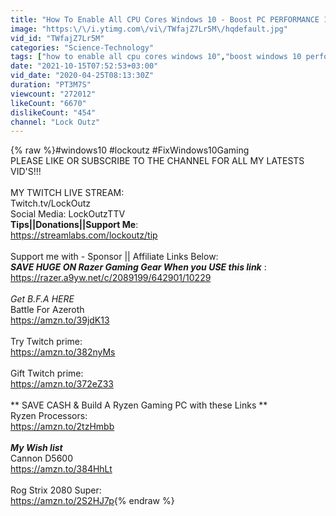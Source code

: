```yaml
---
title: "How To Enable All CPU Cores Windows 10 - Boost PC PERFORMANCE 1000%"
image: "https:\/\/i.ytimg.com\/vi\/TWfajZ7Lr5M\/hqdefault.jpg"
vid_id: "TWfajZ7Lr5M"
categories: "Science-Technology"
tags: ["how to enable all cpu cores windows 10","boost windows 10 performance","how to enable all cpu cores"]
date: "2021-10-15T07:52:53+03:00"
vid_date: "2020-04-25T08:13:30Z"
duration: "PT3M7S"
viewcount: "272012"
likeCount: "6670"
dislikeCount: "454"
channel: "Lock Outz"
---
```

{% raw %}#windows10 #lockoutz #FixWindows10Gaming<br />PLEASE LIKE OR SUBSCRIBE TO THE CHANNEL FOR ALL MY LATESTS VID'S!!!<br /><br />MY TWITCH LIVE STREAM:<br />Twitch.tv/LockOutz<br />Social Media: LockOutzTTV<br />**Tips||Donations||Support Me**:<br /><a rel="nofollow" target="blank" href="https://streamlabs.com/lockoutz/tip">https://streamlabs.com/lockoutz/tip</a><br /><br />Support me with - Sponsor || Affiliate Links Below:<br />***SAVE HUGE ON Razer Gaming Gear When you USE this link*** :<br /><a rel="nofollow" target="blank" href="https://razer.a9yw.net/c/2089199/642901/10229">https://razer.a9yw.net/c/2089199/642901/10229</a><br /><br />*Get B.F.A HERE*<br />Battle For Azeroth <br /><a rel="nofollow" target="blank" href="https://amzn.to/39jdK13">https://amzn.to/39jdK13</a><br /><br />Try Twitch prime:<br /><a rel="nofollow" target="blank" href="https://amzn.to/382nyMs">https://amzn.to/382nyMs</a><br /><br />Gift Twitch prime:<br /><a rel="nofollow" target="blank" href="https://amzn.to/372eZ33">https://amzn.to/372eZ33</a><br /><br />** SAVE CASH &amp; Build A Ryzen Gaming PC with these Links **<br />Ryzen Processors:<br /><a rel="nofollow" target="blank" href="https://amzn.to/2tzHmbb">https://amzn.to/2tzHmbb</a><br /><br />***My Wish list***<br />Cannon D5600 <br /><a rel="nofollow" target="blank" href="https://amzn.to/384HhLt">https://amzn.to/384HhLt</a><br /><br />Rog Strix 2080 Super:<br /><a rel="nofollow" target="blank" href="https://amzn.to/2S2HJ7p">https://amzn.to/2S2HJ7p</a>{% endraw %}
